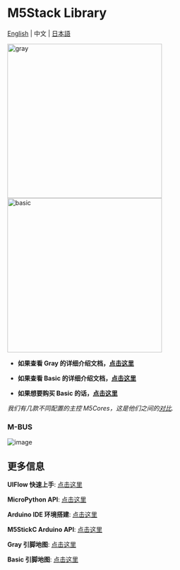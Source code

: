 ﻿# M5Stack Library

[English](../README.md) | 中文 | [日本語](getting_started_ja.md)

<img src="https://static-cdn.m5stack.com/resource/docs/static/assets/img/product_pics/core/gray/gray_01.webp" alt="gray" width="350" height="350">

<img src="https://static-cdn.m5stack.com/resource/docs/static/assets/img/product_pics/core/basic/basic_01.webp" alt="basic" width="350" height="350">

* **如果查看 Gray 的详细介绍文档，[点击这里](https://docs.m5stack.com/#/zh_CN/core/gray)**

* **如果查看 Basic 的详细介绍文档，[点击这里](https://docs.m5stack.com/#/zh_CN/core/basic)**

* **如果想要购买 Basic 的话，[点击这里](https://item.taobao.com/item.htm?spm=a1z10.5-c-s.w4002-22404213529.15.38ea1d912Zbl0z&id=610634829528)**

*我们有几款不同配置的主控 M5Cores，这是他们之间的[对比](https://docs.m5stack.com/zh_CN/products_selector).*


### M-BUS
![image](../docs/M-BUS.jpg)


## 更多信息

**UIFlow 快速上手**: [点击这里](https://docs.m5stack.com/zh_CN/quick_start/m5core/uiflow)

**MicroPython API**: [点击这里](https://docs.m5stack.com/zh_CN/mpy/display/m5stack_lvgl)

**Arduino IDE 环境搭建**: [点击这里](https://docs.m5stack.com/zh_CN/quick_start/m5core/arduino)

**M5StickC Arduino API**: [点击这里](https://docs.m5stack.com/zh_CN/api/system)

**Gray 引脚地图**: [点击这里](https://docs.m5stack.com/zh_CN/core/gray)

**Basic 引脚地图**: [点击这里](https://docs.m5stack.com/zh_CN/core/basic)
